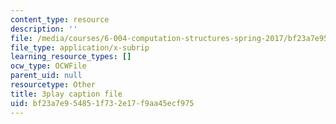 ```yaml
---
content_type: resource
description: ''
file: /media/courses/6-004-computation-structures-spring-2017/bf23a7e954851f732e17f9aa45ecf975_JuvrTQapI_k.srt
file_type: application/x-subrip
learning_resource_types: []
ocw_type: OCWFile
parent_uid: null
resourcetype: Other
title: 3play caption file
uid: bf23a7e9-5485-1f73-2e17-f9aa45ecf975
---
```


